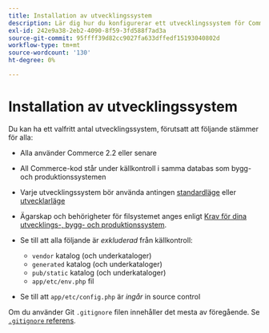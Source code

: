 ```yaml
---
title: Installation av utvecklingssystem
description: Lär dig hur du konfigurerar ett utvecklingssystem för Commerce-programmet.
exl-id: 242e9a38-2eb2-4090-8f59-3fd588f7ad3a
source-git-commit: 95ffff39d82cc9027fa633dffedf15193040802d
workflow-type: tm+mt
source-wordcount: '130'
ht-degree: 0%

---
```


# Installation av utvecklingssystem

Du kan ha ett valfritt antal utvecklingssystem, förutsatt att följande stämmer för alla:

- Alla använder Commerce 2.2 eller senare
- All Commerce-kod står under källkontroll i samma databas som bygg- och produktionssystemen
- Varje utvecklingssystem bör använda antingen [standardläge](../bootstrap/application-modes.md#default-mode) eller [utvecklarläge](../bootstrap/application-modes.md#developer-mode)
- Ägarskap och behörigheter för filsystemet anges enligt [Krav för dina utvecklings-, bygg- och produktionssystem](../deployment/technical-details.md).
- Se till att alla följande är _exkluderad_ från källkontroll:

   - `vendor` katalog (och underkataloger)
   - `generated` katalog (och underkataloger)
   - `pub/static` katalog (och underkataloger)
   - `app/etc/env.php` fil

- Se till att `app/etc/config.php` är _ingår_ in source control

Om du använder Git `.gitignore` filen innehåller det mesta av föregående. Se [`.gitignore` referens](../reference/config-reference-gitignore.md).
